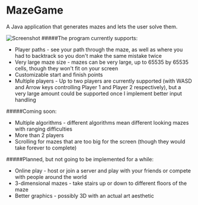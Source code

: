 # MazeGame
A Java application that generates mazes and lets the user solve them. 

![Screenshot](http://i.imgur.com/h1DTGD1.png)
#####The program currently supports:
* Player paths - see your path through the maze, as well as where you had to backtrack so you don't make the same mistake twice
* Very large maze size - mazes can be very large, up to 65535 by 65535 cells, though they won't fit on your screen
* Customizable start and finish points
* Multiple players - Up to two players are currently supported (with WASD and Arrow keys controlling Player 1 and Player 2 respectively), but a very large amount could be supported once I implement better input handling

#####Coming soon:
* Multiple algorithms - different algorithms mean different looking mazes with ranging difficulties
* More than 2 players
* Scrolling for mazes that are too big for the screen (though they would take forever to complete)

#####Planned, but not going to be implemented for a while:
* Online play - host or join a server and play with your friends or compete with people around the world
* 3-dimensional mazes - take stairs up or down to different floors of the maze
* Better graphics - possibly 3D with an actual art aesthetic
